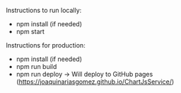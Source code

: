 Instructions to run locally:
- npm install (if needed)
- npm start

Instructions for production:
- npm install (if needed)
- npm run build
- npm run deploy -> Will deploy to GitHub pages (https://joaquinariasgomez.github.io/ChartJsService/)

